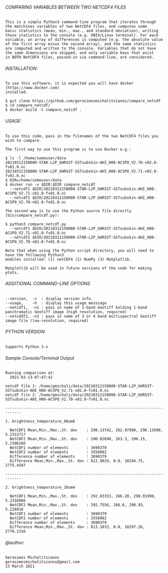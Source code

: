 ###### COMPARING VARIABLES BETWEEN TWO NETCDF4 FILES
    
    This is a simple Python3 command-line program that iterates through
    the matchines variables of two NetCDF4 files, and computes some 
    basic statistics (mean, min., max., and standard deviation), writing
    those statistics to the console (e.g. UNIX/Linux terminal). For each
    variable, an array of differences is computed (e.g. the absolute value
    of the first array minus the second array), and the same statistics 
    are computed and written to the console. Variables that do not have
    the same dimensions are skipped, and only variable keys that exist 
    in BOTH NetCDF4 files, passed-in via command-line, are considered.
   
###### INSTALLATION:

    To use this software, it is expected you will have docker (https://www.docker.com)
    installed.

    $ git clone https://github.com/gerasimosmichalitsianos/compare_netcdf
    $ cd compare_netcdf/
    $ docker build -t compare_netcdf .
     
###### USAGE:
 
    To use this code, pass in the filenames of the two NetCDF4 files you wish to compare.
    
    The first way to use this program is to use Docker e.g.:

    $ ls -l /home/someuser/data
    20210312150000-STAR-L2P_GHRSST-SSTsubskin-AHI_H08-ACSPO_V2.70-v02.0-fv01.0.nc
    20210312150000-STAR-L2P_GHRSST-SSTsubskin-AHI_H08-ACSPO_V2.71-v02.0-fv01.0.nc
    $ DIR=/home/someuser/data
    $ docker run -v $DIR:$DIR compare_netcdf 
      --netcdf1 $DIR/20210312150000-STAR-L2P_GHRSST-SSTsubskin-AHI_H08-ACSPO_V2.71-v02.0-fv01.0.nc 
      --netcdf2 $DIR/20210312150000-STAR-L2P_GHRSST-SSTsubskin-AHI_H08-ACSPO_V2.70-v02.0-fv01.0.nc

    The second way is to use the Python source file directly (bin/compare_netcdf.py):
    
    $ python3 compare_netcdf.py
      --netcdf1 $DIR/20210312150000-STAR-L2P_GHRSST-SSTsubskin-AHI_H08-ACSPO_V2.71-v02.0-fv01.0.nc 
      --netcdf2 $DIR/20210312150000-STAR-L2P_GHRSST-SSTsubskin-AHI_H08-ACSPO_V2.70-v02.0-fv01.0.nc

    Note that when using the Python script directory, you will need to have the following Python3
    modules installed: (1) netCDF4 (2) NumPy (3) Matplotlib.
    
    Matplotlib will be used in future versions of the code for making plots.

###### ADDITIONAL COMMAND-LINE OPTIONS

    --version,  -v  : display version info.
    --usage,    -h  : display this usage messsage
    --netcdf1,  -n1 : pass in name of 1-band Geotiff holding 1-band panchromatic Geotiff image (high resolution, required)
    --netcddf2, -n2 : pass in name of 3 or 4 band multispectral Geotiff image file (low-resolution, required)
      
###### PYTHON VERSION:
     
    Supports Python 3.x
       
###### Sample Console/Terminal Output

    Running comparison at: 
      2021-03-13-07:47:42
 
    netcdf file 1: /home/gmichali/data/20210312150000-STAR-L2P_GHRSST-SSTsubskin-AHI_H08-ACSPO_V2.71-v02.0-fv01.0.nc
    netcdf file 2: /home/gmichali/data/20210312150000-STAR-L2P_GHRSST-SSTsubskin-AHI_H08-ACSPO_V2.70-v02.0-fv01.0.nc
   
    ----------------------------------------------------------------------------- 

    1. brightness_temperature_08um6

      NetCDF1 Mean,Min.,Max.,St. dev    : 290.13742, 262.97998, 296.13998, 5.2312717
      NetCDF2 Mean,Min.,Max.,St. dev    : 290.02698, 263.3, 296.15, 5.2306266
      NetCDF1 number of elements        : 3690379
      NetCDF2 number of elements        : 3556082
      Difference number of elements     : 3690379
      Difference Mean,Min.,Max.,St. dev : 812.9029, 0.0, 10294.75, 2775.4597
   
    ----------------------------------------------------------------------------- 

    2. brightness_temperature_10um4

      NetCDF1 Mean,Min.,Max.,St. dev    : 292.83353, 266.28, 298.91998, 5.2316866
      NetCDF2 Mean,Min.,Max.,St. dev    : 292.7556, 266.6, 298.93, 5.228918
      NetCDF1 number of elements        : 3690379
      NetCDF2 number of elements        : 3556082
      Difference number of elements     : 3690379
      Difference Mean,Min.,Max.,St. dev : 813.1033, 0.0, 10297.26, 2776.1316
      
###### @author: 

    Gerasimos Michalitsianos
    gerasimosmichalitsianos@gmail.com
    13 March 2021
